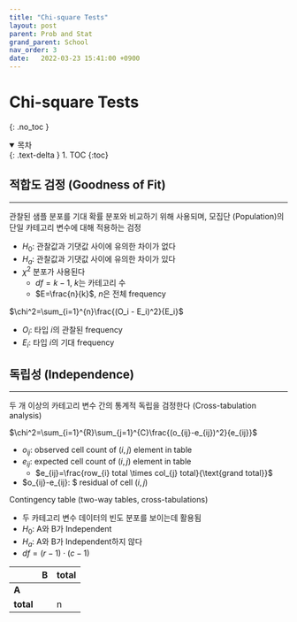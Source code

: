 ```yaml
---
title: "Chi-square Tests"
layout: post
parent: Prob and Stat
grand_parent: School
nav_order: 3
date:   2022-03-23 15:41:00 +0900
---
```

# Chi-square Tests
{: .no_toc }

<details open markdown="block">
  <summary>
    목차
  </summary>
  {: .text-delta }
1. TOC
{:toc}
</details>

## 적합도 검정 (Goodness of Fit)
---
관찰된 샘플 분포를 기대 확률 분포와 비교하기 위해 사용되며, 모집단 (Population)의 단일 카테고리 변수에 대해 적용하는 검정
- $H_0$: 관찰값과 기댓값 사이에 유의한 차이가 없다
- $H_a$: 관찰값과 기댓값 사이에 유의한 차이가 있다
- $\chi^2$ 분포가 사용된다
    - $df=k-1$, $k$는 카테고리 수
    - $E=\frac{n}{k}$, $n$은 전체 frequency

$\chi^2=\sum_{i=1}^{n}\frac{(O_i - E_i)^2}{E_i}$
- $O_i$: 타입 $i$의 관찰된 frequency
- $E_i$: 타입 $i$의 기대 frequency

## 독립성 (Independence)
---
두 개 이상의 카테고리 변수 간의 통계적 독립을 검정한다 (Cross-tabulation analysis)

$\chi^2=\sum_{i=1}^{R}\sum_{j=1}^{C}\frac{(o_{ij}-e_{ij})^2}{e_{ij}}$
- $o_{ij}:$ observed cell count of $(i, j)$ element in table
- $e_{ij}:$ expected cell count of $(i, j)$ element in table
    - $e_{ij}=\frac{row_{i} total \times col_{j} total}{\text{grand total}}$
- $o_{ij}-e_{ij}: $ residual of cell $(i, j)$

Contingency table (two-way tables, cross-tabulations)
- 두 카테고리 변수 데이터의 빈도 분포를 보이는데 활용됨
- $H_0:$ A와 B가 Independent
- $H_a:$ A와 B가 Independent하지 않다
- $df = (r-1)\cdot(c-1)$

||B|total|
|---|---|---|
|**A**|||
|**total**||n|


